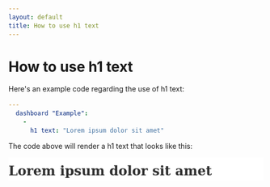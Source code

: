 ```yaml
---
layout: default
title: How to use h1 text
---
```


# How to use h1 text
Here's an example code regarding the use of h1 text: 

```yaml
---
  dashboard "Example": 
    - 
      h1 text: "Lorem ipsum dolor sit amet"

```
The code above will render a h1 text that looks like this:

![](../screenshots/h1_text.png)
